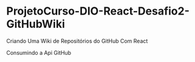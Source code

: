 # ProjetoCurso-DIO-React-Desafio2-GitHubWiki
 
Criando Uma Wiki de Repositórios do GitHub Com React

Consumindo a Api GitHub

